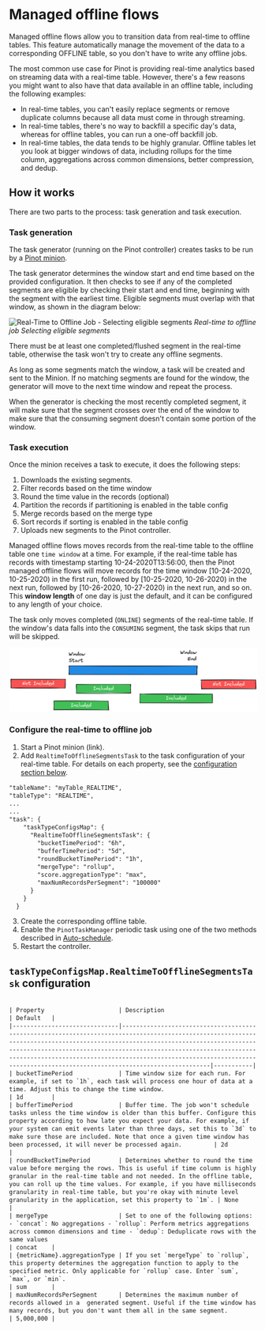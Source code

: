 # Managed offline flows


Managed offline flows allow you to transition data from real-time to offline tables. This feature automatically manage the movement of the data to a corresponding OFFLINE table, so you don't have to write any offline jobs.

The most common use case for Pinot is providing real-time analytics based on streaming data with a real-time table. However, there's a few reasons you might want to also have that data available in an offline table, including the following examples:

  * In real-time tables, you can't easily replace segments or remove duplicate columns because all data must come in through streaming.
  * In real-time tables, there's no way to backfill a specific day's data, whereas for offline tables, you can run a one-off backfill job.
  * In real-time tables, the data tends to be highly granular. Offline tables let you look at bigger windows of data, including rollups for the time column, aggregations across common dimensions, better compression, and dedup.

## How it works

There are two parts to the process: task generation and task execution.

### Task generation

The task generator (running on the Pinot controller) creates tasks to be run by a [Pinot minion](https://docs.pinot.apache.org/basics/components/minion).

The task generator determines the window start and end time based on the provided configuration.
It then checks to see if any of the completed segments are eligible by checking their start and end time, beginning with the segment with the earliest time.
Eligible segments must overlap with that window, as shown in the diagram below:

<p>
    <img src="/img/realtime-offline.png" alt="Real-Time to Offline Job - Selecting eligible segments" />
    <em>Real-time to offline job Selecting eligible segments</em>
</p>

<Callout>
There must be at least one completed/flushed segment in the real-time table, otherwise the task won't try to create any offline segments.
</Callout> 

As long as some segments match the window, a task will be created and sent to the Minion. 
If no matching segments are found for the window, the generator will move to the next time window and repeat the process.

<Callout type="info">
When the generator is checking the most recently completed segment, it will make sure that the segment crosses over the end of the window to make sure that the consuming segment doesn't contain some portion of the window.
</Callout>

### Task execution

Once the minion receives a task to execute, it does the following steps:

1. Downloads the existing segments.
2. Filter records based on the time window
3. Round the time value in the records (optional)
4. Partition the records if partitioning is enabled in the table config
5. Merge records based on the merge type
6. Sort records if sorting is enabled in the table config
7. Uploads new segments to the Pinot controller.

Managed offline flows moves records from the real-time table to the offline table one `time window` at a time. For example, if the real-time table has records with timestamp starting 10-24-2020T13:56:00, then the Pinot managed offline flows will move records for the time window \[10-24-2020, 10-25-2020) in the first run, followed by \[10-25-2020, 10-26-2020) in the next run, followed by \[10-26-2020, 10-27-2020) in the next run, and so on. This **window length** of one day is just the default, and it can be configured to any length of your choice.

The task only moves completed (`ONLINE`) segments of the real-time table. If the window's data falls into the `CONSUMING` segment, the task skips that run will be skipped.

![Managed offline flows](../../.gitbook/assets/realtime-offline.png)


### Configure the real-time to offline job

1. Start a Pinot minion (link).
2. Add `RealtimeToOfflineSegmentsTask` to the task configuration of your real-time table. For details on each property, see the [configuration section below](/operators/operating-pinot/pinot-managed-offline-flows#tasktypeconfigsmaprealtimetoofflinesegmentstask-configuration).

```
"tableName": "myTable_REALTIME",
"tableType": "REALTIME",
...
...
"task": {
    "taskTypeConfigsMap": {
      "RealtimeToOfflineSegmentsTask": {
        "bucketTimePeriod": "6h",
        "bufferTimePeriod": "5d",
        "roundBucketTimePeriod": "1h",
        "mergeType": "rollup",
        "score.aggregationType": "max",
        "maxNumRecordsPerSegment": "100000"
      }
    }
  }
```

3. Create the corresponding offline table.
4. Enable the `PinotTaskManager` periodic task using one of the two methods described in [Auto-schedule](https://docs.pinot.apache.org/basics/components/minion#auto-schedule). 
5. Restart the controller.

## `taskTypeConfigsMap.RealtimeToOfflineSegmentsTask` configuration

```

| Property                     | Description                                                                                                                                                                                                                                                                                                                                                                           | Default   |
|------------------------------|---------------------------------------------------------------------------------------------------------------------------------------------------------------------------------------------------------------------------------------------------------------------------------------------------------------------------------------------------------------------------------------|-----------|
| bucketTimePeriod             | Time window size for each run. For example, if set to `1h`, each task will process one hour of data at a time. Adjust this to change the time window.                                                                                                                                                                                                                                 | 1d        |
| bufferTimePeriod             | Buffer time. The job won't schedule tasks unless the time window is older than this buffer. Configure this property according to how late you expect your data. For example, if your system can emit events later than three days, set this to `3d` to make sure those are included. Note that once a given time window has been processed, it will never be processed again.         | 2d        |
| roundBucketTimePeriod        | Determines whether to round the time value before merging the rows. This is useful if time column is highly granular in the real-time table and not needed. In the offline table, you can roll up the time values. For example, if you have milliseconds granularity in real-time table, but you're okay with minute level granularity in the application, set this property to `1m`. | None      |
| mergeType                    | Set to one of the following options: - `concat`: No aggregations - `rollup`: Perform metrics aggregations across common dimensions and time - `dedup`: Deduplicate rows with the same values                                                                                                                                                                                          | concat    |
| {metricName}.aggregationType | If you set `mergeType` to `rollup`, this property determines the aggregation function to apply to the specified metric. Only applicable for `rollup` case. Enter `sum`, `max`, or `min`.                                                                                                                                                                                              | sum       |
| maxNumRecordsPerSegment      | Determines the maximum number of records allowed in a  generated segment. Useful if the time window has many records, but you don't want them all in the same segment.                                                                                                                                                                                                                | 5,000,000 |